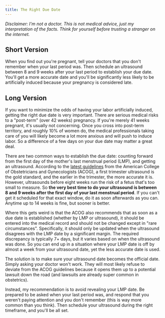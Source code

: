 ```yaml
--- 
title: The Right Due Date 
---
```


_Disclaimer: I'm not a doctor. This is not medical advice, just my interpretation of the facts. Think for yourself before trusting a
stranger on the internet._

## Short Version

When you find out you're pregnant, tell your doctors that you don't remember when your last period was. Then schedule an
ultrasound between 8 and 9 weeks after your last period to establish your due date. You'll get a more accurate date and you'll be
significantly less likely to be artificially induced because your pregnancy is considered late.

## Long Version

If you want to minimize the odds of having your labor artificially induced, getting the right due date is very important. There are serious
medical risks to a "post-term" (over 42 weeks) pregnancy. If you're merely 41 weeks pregnant, it's usually not concerning.  Once you cross
into post-term territory, and roughly 10% of women do, the medical professionals taking care of you will likely become a lot more anxious
and will push to induce labor. So a difference of a few days on your due date may matter a great deal.

There are two common ways to establish the due date: counting forward from the first day of the mother's last menstrual period (LMP), and
getting an ultrasound. According to the [latest guidelines](
https://www.acog.org/Clinical-Guidance-and-Publications/Committee-Opinions/Committee-on-Obstetric-Practice/Methods-for-Estimating-the-Due-Date)
from the American College of Obstetricians and Gynecologists (ACOG), a first trimester ultrasound is the gold standard, and the earlier in
the trimester, the more accurate it is. However, ultrasounds before eight weeks run the risk of a fetus that's too small to measure. So
**the very best time to do your ultrasound is between 8 and 9 weeks after the first day of your last menstrual period**. If you can't get it
scheduled for that exact window, do it as soon afterwards as you can. Anytime up to 14 weeks is fine, but sooner is better.

<!-- In one study, 40% of women had their due date adjusted because their LMP-derived date was more than 5 days off from their ultrasound
date. The study [concluded](https://www.ajog.org/article/S0002-9378%2803%2901932-X/abstract) that "the application of a program of first
trimester ultrasound screening to a low-risk obstetric population results in a significant reduction in the rate of labor induction for
postterm pregnancy." -->

Where this gets weird is that the ACOG also recommends that as soon as a due date is established (whether by LMP or ultrasound), it should
be entered into the medical record and should not be changed except in "rare circumstances". Specifically, it should only be updated when
the ultrasound disagrees with the LMP date by a significant margin. The required discrepancy is typically 7+ days, but it varies based on
when the ultrasound was done. So you can end up in a situation where your LMP date is off by almost a week from your ultrasound date, yet
the less accurate date is used.

The solution is to make sure your ultrasound date becomes the official date. Simply asking your doctor won't work. They will most likely
refuse to deviate from the ACOG guidelines because it opens them up to a potential lawsuit down the road (and lawsuits are already super
common in obstetrics). 

Instead, my recommendation is to avoid revealing your LMP date. Be prepared to be asked when your last period was, and respond that you
weren't paying attention and you don't remember (this is way more common than you think). Then schedule your ultrasound during the right
timeframe, and you'll be all set.

